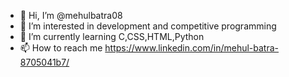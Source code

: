 - 👋 Hi, I’m @mehulbatra08
- 👀 I’m interested in development and competitive programming
- 🌱 I’m currently learning C,CSS,HTML,Python
- 📫 How to reach me https://www.linkedin.com/in/mehul-batra-8705041b7/

<!---
mehulbatra08/mehulbatra08 is a ✨ special ✨ repository because its `README.md` (this file) appears on your GitHub profile.
You can click the Preview link to take a look at your changes.
--->
